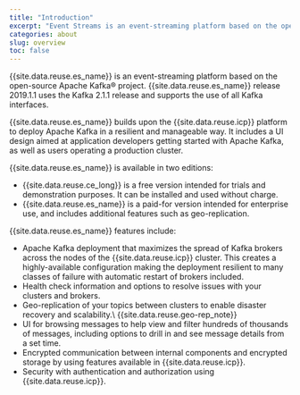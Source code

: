 ```yaml
---
title: "Introduction"
excerpt: "Event Streams is an event-streaming platform based on the open-source Apache Kafka® project."
categories: about
slug: overview
toc: false
---
```


{{site.data.reuse.es_name}} is an event-streaming platform based on the open-source Apache Kafka® project.  {{site.data.reuse.es_name}} release 2019.1.1 uses the Kafka 2.1.1 release and supports the use of all Kafka interfaces.

{{site.data.reuse.es_name}} builds upon the {{site.data.reuse.icp}} platform to deploy Apache Kafka in a resilient and manageable way. It includes a UI design aimed at application developers getting started with Apache Kafka, as well as users operating a production cluster.

{{site.data.reuse.es_name}} is available in two editions:
* {{site.data.reuse.ce_long}} is a free version intended for trials and demonstration purposes. It can be installed and used without charge.
* {{site.data.reuse.es_name}} is a paid-for version intended for enterprise use, and includes additional features such as geo-replication.

{{site.data.reuse.es_name}} features include:

* Apache Kafka deployment that maximizes the spread of Kafka brokers across the nodes of the {{site.data.reuse.icp}} cluster. This creates a highly-available configuration making the deployment resilient to many classes of failure with automatic restart of brokers included.
* Health check information and options to resolve issues with your clusters and brokers.
* Geo-replication of your topics between clusters to enable disaster recovery and scalability.\\
  {{site.data.reuse.geo-rep_note}}
* UI for browsing messages to help view and filter hundreds of thousands of messages, including options to drill in and see message details from a set time.
* Encrypted communication between internal components and encrypted storage by using features available in {{site.data.reuse.icp}}.
* Security with authentication and authorization using {{site.data.reuse.icp}}.
